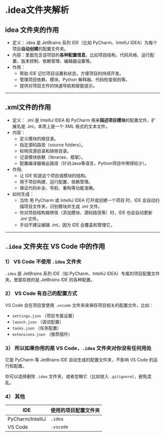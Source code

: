 # .idea文件夹解析
## idea 文件夹的作用
- 定义：.idea 是 JetBrains 系列 IDE（比如 PyCharm、IntelliJ IDEA）为每个项目**自动创建**的配置文件夹。
- 内容：里面包含该项目的**各种配置信息**，比如项目结构、代码风格、运行配置、版本控制、依赖管理、编辑器设置等。
- 作用：
    - 帮助 IDE 记忆项目设置和状态，方便项目的持续开发。
    - 管理项目依赖、模块、Python 解释器、代码检查规则等。
    - 提供对项目文件的快速导航和智能提示。
---
## .xml文件的作用
- 定义： .iml 是 IntelliJ IDEA 和 PyCharm 用来**描述项目模块**的配置文件，扩展名是 .iml，本质上是一个 XML 格式的文本文件。
- 内容：
    - 定义模块的根目录。
    - 指定源码路径（source folders）。
    - 标明资源目录和排除目录。
    - 记录模块依赖（libraries、框架）。
    - 配置编译器输出路径（针对Java等语言，Python项目中用得较少）。
- 作用;
    - 让 IDE 知道这个项目或模块的结构。
    - 用于项目构建、运行配置、依赖管理。
    - 保证代码补全、导航、重构等功能准确。
- 如何生成：
    - 当你 用 PyCharm 或 IntelliJ IDEA 打开或创建一个项目 时，IDE 会自动扫描项目文件夹，识别模块并生成 .iml 文件。
    - 你对项目结构做修改（添加模块、源码路径等）时，IDE 也会自动更新 .iml 文件。
    - 手动不建议编辑 .iml，因为 IDE 会覆盖和管理它。
---
## `.idea` 文件夹在 VS Code 中的作用

### 1） VS Code 不使用 `.idea` 文件夹

`.idea` 是 JetBrains 系列 IDE（如 PyCharm、IntelliJ IDEA）专属的项目配置文件夹，里面存放的是 JetBrains IDE 的各种配置。

### 2） VS Code 有自己的配置方式

VS Code 会在项目里使用 `.vscode` 文件夹来保存项目相关的配置文件，比如：

- `settings.json` （项目专属设置）
- `launch.json` （调试配置）
- `tasks.json` （任务配置）
- `extensions.json` （推荐插件）

### 3） 所以如果你用的是 VS Code，`.idea` 文件夹对你没有任何用处

它是 PyCharm 等 JetBrains IDE 自动生成的配置文件夹，不影响 VS Code 的运行和配置。

你可以选择删除 `.idea` 文件夹，或者忽略它（比如放入 `.gitignore`），避免混乱。
### 4） 其他
| IDE              | 使用的项目配置文件夹 |
| ---------------- | ---------- |
| PyCharm/IntelliJ | `.idea`    |
| VS Code          | `.vscode`  |
